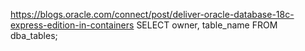 https://blogs.oracle.com/connect/post/deliver-oracle-database-18c-express-edition-in-containers
SELECT owner, table_name FROM dba_tables;